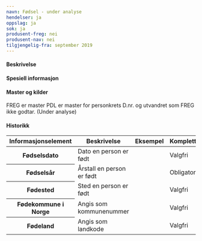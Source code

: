 ```yaml
---
navn: Fødsel - under analyse
hendelser: ja
oppslag: ja
sok: ja
produsent-freg: nei
produsent-nav: nei
tilgjengelig-fra: september 2019
---
```


#### Beskrivelse



#### Spesiell informasjon



#### Master og kilder

FREG er master
PDL er master for personkrets D.nr. og utvandret som FREG ikke godtar. (Under analyse)


#### Historikk

<table class="table">
    <thead>
        <tr>
            <th>Informasjonselement</th>
            <th>Beskrivelse</th>
            <th>Eksempel</th>
            <th>Kompletthet</th>
          <th>Kvalitet</th>
        </tr>
    </thead>
    <tbody>
      <tr>
        <th scope="row">Fødselsdato</th>
        <td>Dato en person er født</td>
        <td></td>
        <td>Valgfri</td>
        <td></td>
      </tr>
      <tr>
        <th scope="row">Fødselsår</th>
        <td>Årstall en person er født</td>
        <td></td>
        <td>Obligatorisk</td>
        <td></td>
      </tr>
      <tr>
        <th scope="row">Fødested</th>
        <td>Sted en person er født</td>
        <td></td>
        <td>Valgfri</td>
        <td></td>
      </tr>
      <tr>
        <th scope="row">Fødekommune i Norge</th>
        <td>Angis som kommunenummer</td>
        <td></td>
        <td>Valgfri</td>
        <td></td>
      </tr>
      <tr>
        <th scope="row">Fødeland</th>
        <td>Angis som landkode</td>
        <td></td>
        <td>Valgfri</td>
        <td></td>
      </tr>
  </tbody>
</table>
      
 
